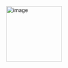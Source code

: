 <img width="149" alt="image" src="https://github.com/user-attachments/assets/255b72d1-ec5e-4a34-81ee-272083335dd0" />
